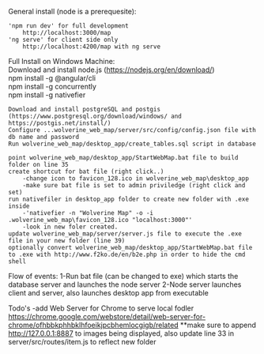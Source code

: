 General install (node is a prerequesite):

	'npm run dev' for full development  
 		http://localhost:3000/map  
 	'ng serve' for client side only  
 		http://localhost:4200/map with ng serve  

 Full Install on Windows Machine:  
	Download and install node.js (https://nodejs.org/en/download/)  
	npm install -g @angular/cli  
	npm install -g concurrently  
	npm install -g nativefier  
	
	Download and install postgreSQL and postgis (https://www.postgresql.org/download/windows/ and https://postgis.net/install/)
	Configure ...wolverine_web_map/server/src/config/config.json file with db name and password
	Run wolverine_web_map/desktop_app/create_tables.sql script in database

	point wolverine_web_map/desktop_app/StartWebMap.bat file to build folder on line 35
	create shortcut for bat file (right click..)
		-change icon to favicon_128.ico in wolverine_web_map\desktop_app
		-make sure bat file is set to admin priviledge (right click and set)
	run nativefiler in desktop_app folder to create new folder with .exe inside
		-'nativefier -n "Wolverine Map" -o -i .wolverine_web_map\favicon_128.ico "localhost:3000"'
		-look in new foler created.
	update wolverine_web_map/server/server.js file to execute the .exe file in your new folder (line 39)
	optionally convert wolverine_web_map/desktop_app/StartWebMap.bat file to .exe with http://www.f2ko.de/en/b2e.php in order to hide the cmd shell

Flow of events:
1-Run bat file (can be changed to exe) which starts the database server and launches the node server
2-Node server launches client and server, also launches desktop app from executable


Todo's
-add Web Server for Chrome to serve local fodler https://chrome.google.com/webstore/detail/web-server-for-chrome/ofhbbkphhbklhfoeikjpcbhemlocgigb/related **make sure to append http://127.0.0.1:8887 to images being displayed, also update line 33 in server/src/routes/item.js to reflect new folder


 

